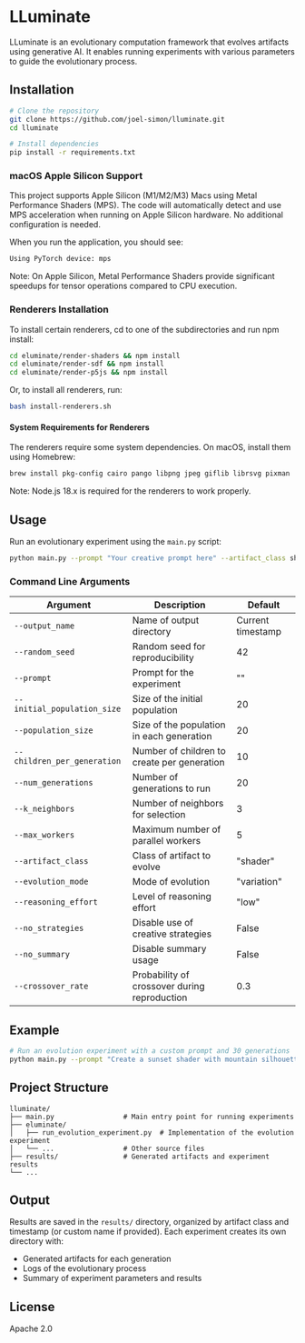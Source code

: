 # LLuminate

LLuminate is an evolutionary computation framework that evolves artifacts using generative AI. It enables running experiments with various parameters to guide the evolutionary process.

## Installation

```bash
# Clone the repository
git clone https://github.com/joel-simon/lluminate.git
cd lluminate

# Install dependencies
pip install -r requirements.txt
```

### macOS Apple Silicon Support

This project supports Apple Silicon (M1/M2/M3) Macs using Metal Performance Shaders (MPS). The code will automatically detect and use MPS acceleration when running on Apple Silicon hardware. No additional configuration is needed.

When you run the application, you should see:

```bash
Using PyTorch device: mps
```

Note: On Apple Silicon, Metal Performance Shaders provide significant speedups for tensor operations compared to CPU execution.

### Renderers Installation

To install certain renderers, cd to one of the subdirectories and run npm install:

```bash
cd eluminate/render-shaders && npm install
cd eluminate/render-sdf && npm install
cd eluminate/render-p5js && npm install
```

Or, to install all renderers, run:

```bash
bash install-renderers.sh
```

#### System Requirements for Renderers

The renderers require some system dependencies.
On macOS, install them using Homebrew:

```bash
brew install pkg-config cairo pango libpng jpeg giflib librsvg pixman
```

Note: Node.js 18.x is required for the renderers to work properly.

## Usage

Run an evolutionary experiment using the `main.py` script:

```bash
python main.py --prompt "Your creative prompt here" --artifact_class shader --num_generations 20
```

### Command Line Arguments

| Argument                    | Description                                  | Default           |
| --------------------------- | -------------------------------------------- | ----------------- |
| `--output_name`             | Name of output directory                     | Current timestamp |
| `--random_seed`             | Random seed for reproducibility              | 42                |
| `--prompt`                  | Prompt for the experiment                    | ""                |
| `--initial_population_size` | Size of the initial population               | 20                |
| `--population_size`         | Size of the population in each generation    | 20                |
| `--children_per_generation` | Number of children to create per generation  | 10                |
| `--num_generations`         | Number of generations to run                 | 20                |
| `--k_neighbors`             | Number of neighbors for selection            | 3                 |
| `--max_workers`             | Maximum number of parallel workers           | 5                 |
| `--artifact_class`          | Class of artifact to evolve                  | "shader"          |
| `--evolution_mode`          | Mode of evolution                            | "variation"       |
| `--reasoning_effort`        | Level of reasoning effort                    | "low"             |
| `--no_strategies`           | Disable use of creative strategies           | False             |
| `--no_summary`              | Disable summary usage                        | False             |
| `--crossover_rate`          | Probability of crossover during reproduction | 0.3               |

## Example

```bash
# Run an evolution experiment with a custom prompt and 30 generations
python main.py --prompt "Create a sunset shader with mountain silhouettes" --num_generations 30 --reasoning_effort high
```

## Project Structure

```
lluminate/
├── main.py                 # Main entry point for running experiments
├── eluminate/
│   ├── run_evolution_experiment.py  # Implementation of the evolution experiment
│   └── ...                 # Other source files
├── results/                # Generated artifacts and experiment results
└── ...
```

## Output

Results are saved in the `results/` directory, organized by artifact class and timestamp (or custom name if provided). Each experiment creates its own directory with:

- Generated artifacts for each generation
- Logs of the evolutionary process
- Summary of experiment parameters and results

## License

Apache 2.0
